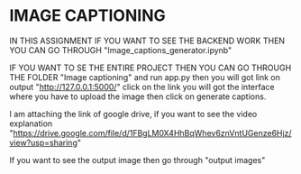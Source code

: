 # IMAGE CAPTIONING

IN THIS ASSIGNMENT IF YOU WANT TO SEE THE BACKEND WORK THEN YOU CAN GO THROUGH "Image_captions_generator.ipynb"

IF YOU WANT TO SE THE ENTIRE PROJECT THEN YOU CAN GO THROUGH THE FOLDER "Image captioning" and run app.py then you will got link on output "http://127.0.0.1:5000/" click on the link you will got the interface where you have to upload the image then click on generate captions.

I am attaching the link of google drive, if you want to see the video explanation "https://drive.google.com/file/d/1FBgLM0X4HhBqWhev6znVntUGenze6Hjz/view?usp=sharing"


If you want to see the output image then go through "output images"
